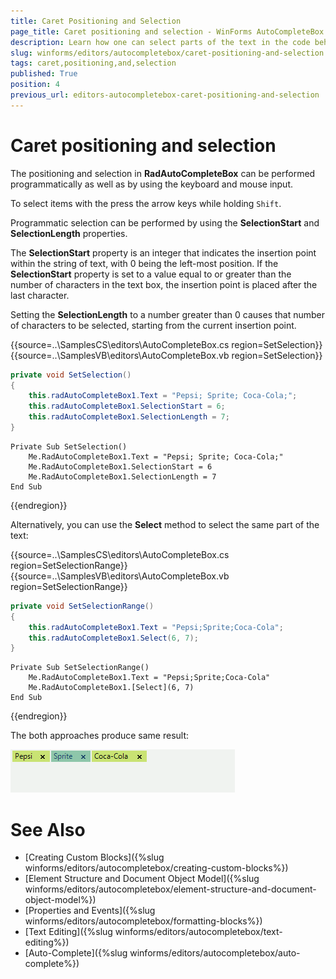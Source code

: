 ```yaml
---
title: Caret Positioning and Selection
page_title: Caret positioning and selection - WinForms AutoCompleteBox Control
description: Learn how one can select parts of the text in the code behind.
slug: winforms/editors/autocompletebox/caret-positioning-and-selection
tags: caret,positioning,and,selection
published: True
position: 4
previous_url: editors-autocompletebox-caret-positioning-and-selection
---
```


# Caret positioning and selection

The positioning and selection in __RadAutoCompleteBox__ can be performed programmatically as well as by using the keyboard and mouse input.

To select items with the press the arrow keys while holding `Shift`.

Programmatic selection can be performed by using the __SelectionStart__ and __SelectionLength__ properties.

The __SelectionStart__ property is an integer that indicates the insertion point within the string of text, with 0 being the left-most position. If the __SelectionStart__ property is set to a value equal to or greater than the number of characters in the text box, the insertion point is placed after the last character.
        

Setting the __SelectionLength__ to a number greater than 0 causes that number of characters to be selected, starting from the current insertion point. 

{{source=..\SamplesCS\editors\AutoCompleteBox.cs region=SetSelection}} 
{{source=..\SamplesVB\editors\AutoCompleteBox.vb region=SetSelection}} 

````C#
private void SetSelection()
{
    this.radAutoCompleteBox1.Text = "Pepsi; Sprite; Coca-Cola;";
    this.radAutoCompleteBox1.SelectionStart = 6;
    this.radAutoCompleteBox1.SelectionLength = 7;
}

````
````VB.NET
Private Sub SetSelection()
    Me.RadAutoCompleteBox1.Text = "Pepsi; Sprite; Coca-Cola;"
    Me.RadAutoCompleteBox1.SelectionStart = 6
    Me.RadAutoCompleteBox1.SelectionLength = 7
End Sub

````

{{endregion}}  

Alternatively, you can use the __Select__ method to select the same part of the text: 

{{source=..\SamplesCS\editors\AutoCompleteBox.cs region=SetSelectionRange}} 
{{source=..\SamplesVB\editors\AutoCompleteBox.vb region=SetSelectionRange}} 

````C#
private void SetSelectionRange()
{
    this.radAutoCompleteBox1.Text = "Pepsi;Sprite;Coca-Cola";
    this.radAutoCompleteBox1.Select(6, 7);
}

````
````VB.NET
Private Sub SetSelectionRange()
    Me.RadAutoCompleteBox1.Text = "Pepsi;Sprite;Coca-Cola"
    Me.RadAutoCompleteBox1.[Select](6, 7)
End Sub

````

{{endregion}}  

The both approaches produce same result:

![editors-autocompletebox-caret-positioning-and-selection 001](images/editors-autocompletebox-caret-positioning-and-selection001.png)


# See Also
 
* [Creating Custom Blocks]({%slug winforms/editors/autocompletebox/creating-custom-blocks%})
* [Element Structure and Document Object Model]({%slug winforms/editors/autocompletebox/element-structure-and-document-object-model%})
* [Properties and Events]({%slug winforms/editors/autocompletebox/formatting-blocks%})
* [Text Editing]({%slug winforms/editors/autocompletebox/text-editing%})
* [Auto-Complete]({%slug winforms/editors/autocompletebox/auto-complete%})